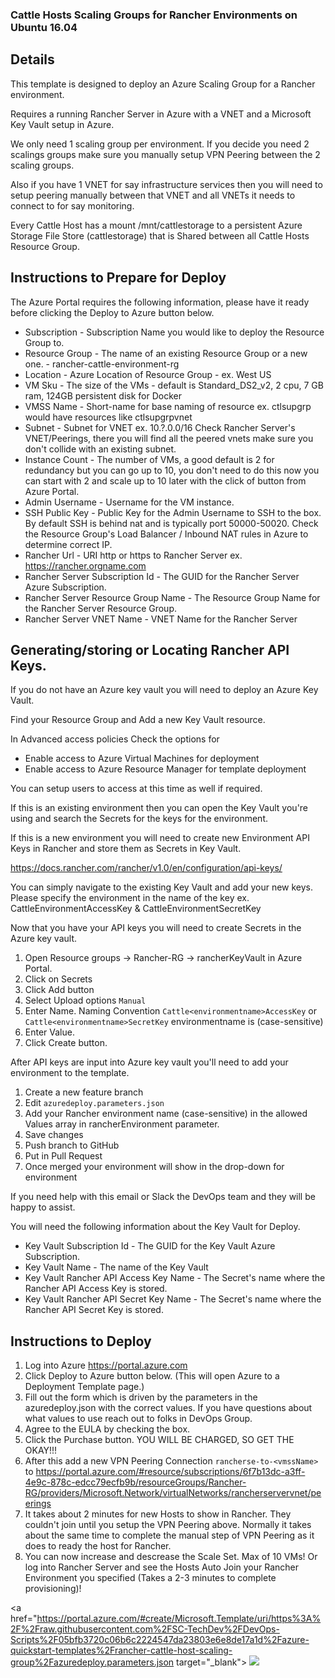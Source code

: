 ### Cattle Hosts Scaling Groups for Rancher Environments on Ubuntu 16.04 ###

## Details

This template is designed to deploy an Azure Scaling Group for a Rancher environment.

Requires a running Rancher Server in Azure with a VNET and a Microsoft Key Vault setup in Azure.

We only need 1 scaling group per environment.  If you decide you need 2 scalings groups make sure you manually setup VPN Peering between the 2 scaling groups.

Also if you have 1 VNET for say infrastructure services then you will need to setup peering manually between that VNET and all VNETs it needs to connect to for say monitoring.

Every Cattle Host has a mount /mnt/cattlestorage to a persistent Azure Storage File Store (cattlestorage) that is Shared between all Cattle Hosts Resource Group.

## Instructions to Prepare for Deploy

The Azure Portal requires the following information, please have it ready before clicking the Deploy to Azure button below.

- Subscription - Subscription Name you would like to deploy the Resource Group to.
- Resource Group - The name of an existing Resource Group or a new one. - rancher-cattle-environment-rg
- Location - Azure Location of Resource Group - ex. West US
- VM Sku - The size of the VMs - default is Standard_DS2_v2, 2 cpu, 7 GB ram, 124GB persistent disk for Docker
- VMSS Name - Short-name for base naming of resource ex. ctlsupgrp would have resources like ctlsupgrpvnet
- Subnet - Subnet for VNET ex. 10.?.0.0/16 Check Rancher Server's VNET/Peerings, there you will find all the peered vnets make sure you don't collide with an existing subnet.
- Instance Count - The number of VMs, a good default is 2 for redundancy but you can go up to 10, you don't need to do this now you can start with 2 and scale up to 10 later with the click of button from Azure Portal.
- Admin Username - Username for the VM instance.
- SSH Public Key - Public Key for the Admin Username to SSH to the box.  By default SSH is behind nat and is typically port 50000-50020. Check the Resource Group's Load Balancer / Inbound NAT rules in Azure to determine correct IP.
- Rancher Url - URI http or https to Rancher Server ex. https://rancher.orgname.com
- Rancher Server Subscription Id - The GUID for the Rancher Server Azure Subscription.
- Rancher Server Resource Group Name - The Resource Group Name for the Rancher Server Resource Group.
- Rancher Server VNET Name - VNET Name for the Rancher Server

## Generating/storing or Locating Rancher API Keys.

If you do not have an Azure key vault you will need to deploy an Azure Key Vault.

Find your Resource Group and Add a new Key Vault resource.

In Advanced access policies Check the options for
- Enable access to Azure Virtual Machines for deployment
- Enable access to Azure Resource Manager for template deployment

You can setup users to access at this time as well if required.

If this is an existing environment then you can open the Key Vault you're using and search the Secrets for the keys for the environment.

If this is a new environment you will need to create new Environment API Keys in Rancher and store them as Secrets in Key Vault.  

https://docs.rancher.com/rancher/v1.0/en/configuration/api-keys/

You can simply navigate to the existing Key Vault and add your new keys.  Please specify the environment in the name of the key ex. CattleEnvironmentAccessKey & CattleEnvironmentSecretKey

Now that you have your API keys you will need to create Secrets in the Azure key vault.

1. Open Resource groups -> Rancher-RG -> rancherKeyVault in Azure Portal.
1. Click on Secrets
1. Click Add button
1. Select Upload options ```Manual```
1. Enter Name.  Naming Convention ```Cattle<environmentname>AccessKey``` or ```Cattle<environmentname>SecretKey``` environmentname is (case-sensitive)
1. Enter Value.
1. Click Create button.

After API keys are input into Azure key vault you'll need to add your environment to the template.

1. Create a new feature branch
1. Edit ```azuredeploy.parameters.json```
1. Add your Rancher environment name (case-sensitive) in the allowed Values array in rancherEnvironment parameter.
1. Save changes
1. Push branch to GitHub
1. Put in Pull Request
1. Once merged your environment will show in the drop-down for environment

If you need help with this email or Slack the DevOps team and they will be happy to assist.

You will need the following information about the Key Vault for Deploy.

- Key Vault Subscription Id - The GUID for the Key Vault Azure Subscription.
- Key Vault Name - The name of the Key Vault
- Key Vault Rancher API Access Key Name - The Secret's name where the Rancher API Access Key is stored.
- Key Vault Rancher API Secret Key Name - The Secret's name where the Rancher API Secret Key is stored.

## Instructions to Deploy

1. Log into Azure https://portal.azure.com
1. Click Deploy to Azure button below.  (This will open Azure to a Deployment Template page.)
1. Fill out the form which is driven by the parameters in the azuredeploy.json with the correct values.  If you have questions about what values to use reach out to folks in DevOps Group.
1. Agree to the EULA by checking the box.
1. Click the Purchase button. YOU WILL BE CHARGED, SO GET THE OKAY!!!
1. After this add a new VPN Peering Connection ```rancherse-to-<vmssName>``` to https://portal.azure.com/#resource/subscriptions/6f7b13dc-a3ff-4e9c-878c-edcc79ecfb9b/resourceGroups/Rancher-RG/providers/Microsoft.Network/virtualNetworks/rancherservervnet/peerings 
1. It takes about 2 minutes for new Hosts to show in Rancher.  They couldn't join until you setup the VPN Peering above.  Normally it takes about the same time to complete the manual step of VPN Peering as it does to ready the host for Rancher.
1. You can now increase and descrease the Scale Set.  Max of 10 VMs! Or log into Rancher Server and see the Hosts Auto Join your Rancher Environment you specified (Takes a 2-3 minutes to complete provisioning)!

<a href="https://portal.azure.com/#create/Microsoft.Template/uri/https%3A%2F%2Fraw.githubusercontent.com%2FSC-TechDev%2FDevOps-Scripts%2F05bfb3720c06b6c2224547da23803e6e8de17a1d%2Fazure-quickstart-templates%2Francher-cattle-host-scaling-group%2Fazuredeploy.parameters.json target="_blank">
    <img src="http://azuredeploy.net/deploybutton.png"/>
</a>
